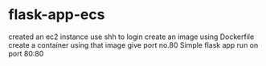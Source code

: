 # flask-app-ecs
created an ec2 instance 
use shh to login 
create an image using Dockerfile 
create a container using that image 
give port no.80 
Simple flask app run on port 80:80 

